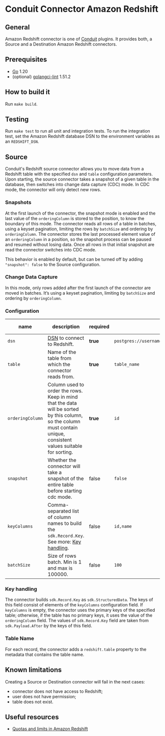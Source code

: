 # Conduit Connector Amazon Redshift

## General

Amazon Redshift connector is one of [Conduit](https://github.com/ConduitIO/conduit) plugins. It provides both, a Source
and a Destination Amazon Redshift connectors.

## Prerequisites

- [Go](https://go.dev/) 1.20
- (optional) [golangci-lint](https://github.com/golangci/golangci-lint) 1.51.2

## How to build it

Run `make build`.

## Testing

Run `make test` to run all unit and integration tests. To run the integration test, set the Amazon Redshift database DSN
to the environment variables as an `REDSHIFT_DSN`.

## Source

Conduit's Redshift source connector allows you to move data from a Redshift table with the specified `dsn` and `table`
configuration parameters. Upon starting, the source connector takes a snapshot of a given table in the database, then 
switches into change data capture (CDC) mode. In CDC mode, the connector will only detect new rows.

### Snapshots

At the first launch of the connector, the snapshot mode is enabled and the last value of the `orderingColumn` is stored
to the position, to know the boundary of this mode. The connector reads all rows of a table in batches, using a
keyset pagination, limiting the rows by `batchSize` and ordering by `orderingColumn`. The connector stores the
last processed element value of an `orderingColumn` in a position, so the snapshot process can be paused and resumed
without losing data. Once all rows in that initial snapshot are read the connector switches into CDC mode.

This behavior is enabled by default, but can be turned off by adding `"snapshot": false` to the Source configuration.

### Change Data Capture

In this mode, only rows added after the first launch of the connector are moved in batches. It’s using a keyset
pagination, limiting by `batchSize` and ordering by `orderingColumn`.

### Configuration

| name             | description                                                                                                                                                                | required | example                                               | default value |
|------------------|----------------------------------------------------------------------------------------------------------------------------------------------------------------------------|----------|-------------------------------------------------------|---------------|
| `dsn`            | [DSN](https://en.wikipedia.org/wiki/Data_source_name) to connect to Redshift.                                                                                              | **true** | `postgres://username:password@endpoint:5439/database` |               |
| `table`          | Name of the table from which the connector reads from.                                                                                                                     | **true** | `table_name`                                          |               |
| `orderingColumn` | Column used to order the rows. <br /> Keep in mind that the data will be sorted by this column, so the column must contain unique, consistent values suitable for sorting. | **true** | `id`                                                  |               |
| `snapshot`       | Whether the connector will take a snapshot of the entire table before starting cdc mode.                                                                                   | false    | `false`                                               | "true"        |
| `keyColumns`     | Comma-separated list of column names to build the `sdk.Record.Key`. See more: [Key handling](#key-handling).                                                               | false    | `id,name`                                             |               |
| `batchSize`      | Size of rows batch. Min is 1 and max is 100000.                                                                                                                            | false    | `100`                                                 | "1000"        |

### Key handling

The connector builds `sdk.Record.Key` as `sdk.StructuredData`. The keys of this field consist of elements of
the `keyColumns` configuration field. If `keyColumns` is empty, the connector uses the primary keys of the specified
table; otherwise, if the table has no primary keys, it uses the value of the `orderingColumn` field. The values
of `sdk.Record.Key` field are taken from `sdk.Payload.After` by the keys of this field.

### Table Name

For each record, the connector adds a `redshift.table` property to the metadata that contains the table name.

## Known limitations

Creating a Source or Destination connector will fail in the next cases:

- connector does not have access to Redshift;
- user does not have permission;
- table does not exist.

## Useful resources
* [Quotas and limits in Amazon Redshift](https://docs.aws.amazon.com/redshift/latest/mgmt/amazon-redshift-limits.html)

